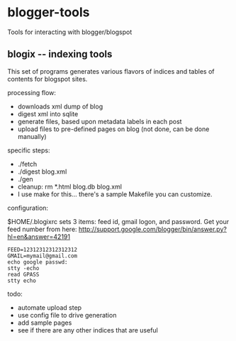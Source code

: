 blogger-tools
=============

Tools for interacting with blogger/blogspot

blogix -- indexing tools
------------------------

This set of programs generates various flavors of indices and
tables of contents for blogspot sites.

processing flow:

- downloads xml dump of blog
- digest xml into sqlite
- generate files, based upon metadata labels in each post
- upload files to pre-defined pages on blog (not done, can be done manually)

specific steps:

- ./fetch
- ./digest blog.xml
- ./gen
- cleanup:  rm *.html blog.db blog.xml
- I use make for this... there's a sample Makefile you can customize.

configuration:

$HOME/.blogixrc sets 3 items: feed id, gmail logon, and password.
Get your feed number from here:
http://support.google.com/blogger/bin/answer.py?hl=en&answer=42191

    FEED=12312312312312312  
    GMAIL=mymail@gmail.com
    echo google passwd:
    stty -echo
    read GPASS
    stty echo

todo:
- automate upload step
- use config file to drive generation
- add sample pages
- see if there are any other indices that are useful
